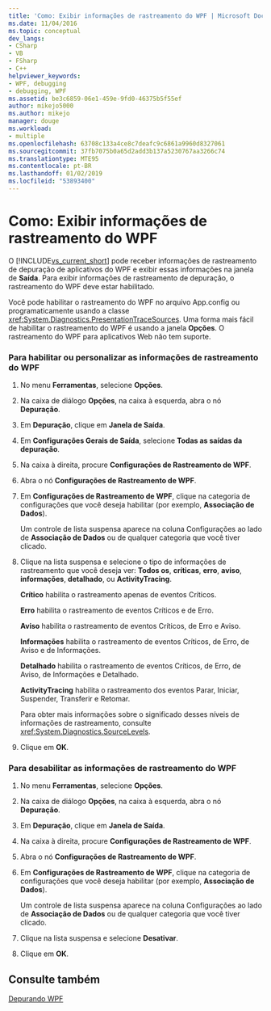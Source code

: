 ```yaml
---
title: 'Como: Exibir informações de rastreamento do WPF | Microsoft Docs'
ms.date: 11/04/2016
ms.topic: conceptual
dev_langs:
- CSharp
- VB
- FSharp
- C++
helpviewer_keywords:
- WPF, debugging
- debugging, WPF
ms.assetid: be3c6859-06e1-459e-9fd0-46375b5f55ef
author: mikejo5000
ms.author: mikejo
manager: douge
ms.workload:
- multiple
ms.openlocfilehash: 63708c133a4ce8c7deafc9c6861a9960d8327061
ms.sourcegitcommit: 37fb7075b0a65d2add3b137a5230767aa3266c74
ms.translationtype: MTE95
ms.contentlocale: pt-BR
ms.lasthandoff: 01/02/2019
ms.locfileid: "53893400"
---
```

# <a name="how-to-display-wpf-trace-information"></a>Como: Exibir informações de rastreamento do WPF
O [!INCLUDE[vs_current_short](../code-quality/includes/vs_current_short_md.md)] pode receber informações de rastreamento de depuração de aplicativos do WPF e exibir essas informações na janela de **Saída**. Para exibir informações de rastreamento de depuração, o rastreamento do WPF deve estar habilitado.  
  
 Você pode habilitar o rastreamento do WPF no arquivo App.config ou programaticamente usando a classe <xref:System.Diagnostics.PresentationTraceSources>. Uma forma mais fácil de habilitar o rastreamento do WPF é usando a janela **Opções**. O rastreamento do WPF para aplicativos Web não tem suporte.  
  
### <a name="to-enable-or-customize-wpf-trace-information"></a>Para habilitar ou personalizar as informações de rastreamento do WPF  
  
1.  No menu **Ferramentas**, selecione **Opções**.  
  
2.  Na caixa de diálogo **Opções**, na caixa à esquerda, abra o nó **Depuração**.  
  
3.  Em **Depuração**, clique em **Janela de Saída**.  
  
4.  Em **Configurações Gerais de Saída**, selecione **Todas as saídas da depuração**.  
  
5.  Na caixa à direita, procure **Configurações de Rastreamento de WPF**.  
  
6.  Abra o nó **Configurações de Rastreamento de WPF**.  
  
7.  Em **Configurações de Rastreamento de WPF**, clique na categoria de configurações que você deseja habilitar (por exemplo, **Associação de Dados**).  
  
     Um controle de lista suspensa aparece na coluna Configurações ao lado de **Associação de Dados** ou de qualquer categoria que você tiver clicado.  
  
8.  Clique na lista suspensa e selecione o tipo de informações de rastreamento que você deseja ver: **Todos os**, **críticas**, **erro**, **aviso**, **informações**, **detalhado**, ou **ActivityTracing**.  
  
     **Crítico** habilita o rastreamento apenas de eventos Críticos.  
  
     **Erro** habilita o rastreamento de eventos Críticos e de Erro.  
  
     **Aviso** habilita o rastreamento de eventos Críticos, de Erro e Aviso.  
  
     **Informações** habilita o rastreamento de eventos Críticos, de Erro, de Aviso e de Informações.  
  
     **Detalhado** habilita o rastreamento de eventos Críticos, de Erro, de Aviso, de Informações e Detalhado.  
  
     **ActivityTracing** habilita o rastreamento dos eventos Parar, Iniciar, Suspender, Transferir e Retomar.  
  
     Para obter mais informações sobre o significado desses níveis de informações de rastreamento, consulte <xref:System.Diagnostics.SourceLevels>.  
  
9. Clique em **OK**.  
  
### <a name="to-disable-wpf-trace-information"></a>Para desabilitar as informações de rastreamento do WPF  
  
1.  No menu **Ferramentas**, selecione **Opções**.  
  
2.  Na caixa de diálogo **Opções**, na caixa à esquerda, abra o nó **Depuração**.  
  
3.  Em **Depuração**, clique em **Janela de Saída**.  
  
4.  Na caixa à direita, procure **Configurações de Rastreamento de WPF**.  
  
5.  Abra o nó **Configurações de Rastreamento de WPF**.  
  
6.  Em **Configurações de Rastreamento de WPF**, clique na categoria de configurações que você deseja habilitar (por exemplo, **Associação de Dados**).  
  
     Um controle de lista suspensa aparece na coluna Configurações ao lado de **Associação de Dados** ou de qualquer categoria que você tiver clicado.  
  
7.  Clique na lista suspensa e selecione **Desativar**.  
  
8.  Clique em **OK**.  
  
## <a name="see-also"></a>Consulte também  
 [Depurando WPF](../debugger/debugging-wpf.md)